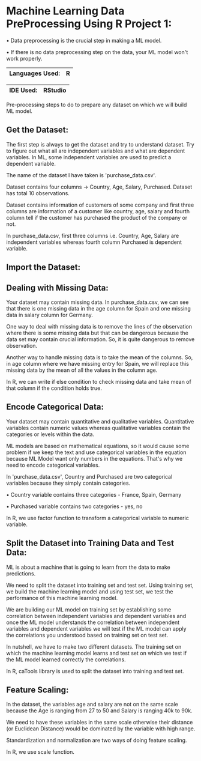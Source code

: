 # Machine Learning Data PreProcessing Using R Project 1:

•	Data preprocessing is the crucial step in making a ML model.

•	If there is no data preprocessing step on the data, your ML model won't work properly.

|Languages Used: | R|
|---|---|

|IDE Used: | RStudio|
|--- |--- |

Pre-processing steps to do to prepare any dataset on which we will build ML model.

## Get the Dataset:

The first step is always to get the dataset and try to understand dataset. Try to figure out what all are independent variables and what are dependent variables. In ML, some independent variables are used to predict a dependent variable.

The name of the dataset I have taken is 'purchase_data.csv'.

Dataset contains four columns -> Country, Age, Salary, Purchased. Dataset has total 10 observations.

Dataset contains information of customers of some company and first three columns are information of a customer like country, age, salary and fourth column tell if the customer has purchased the product of the company or not.

In purchase_data.csv, first three columns i.e. Country, Age, Salary are independent variables whereas fourth column Purchased is dependent variable.

## Import the Dataset:

## Dealing with Missing Data:

Your dataset may contain missing data. In purchase_data.csv, we can see that there is one missing data in the age column for Spain and one missing data in salary column for Germany.

One way to deal with missing data is to remove the lines of the observation where there is some missing data but that can be dangerous because the data set may contain crucial information. So, it is quite dangerous to remove observation.

Another way to handle missing data is to take the mean of the columns. So, in age column where we have missing entry for Spain, we will replace this missing data by the mean of all the values in the column age.

In R, we can write if else condition to check missing data and take mean of that column if the condition holds true.

## Encode Categorical Data:

Your dataset may contain quantitative and qualitative variables. Quantitative variables contain numeric values whereas qualitative variables contain the categories or levels within the data.

ML models are based on mathematical equations, so it would cause some problem if we keep the text and use categorical variables in the equation because ML Model want only numbers in the equations. That's why we need to encode categorical variables.

In 'purchase_data.csv', Country and Purchased are two categorical variables because they simply contain categories.

•	Country variable contains three categories - France, Spain, Germany

•	Purchased variable contains two categories - yes, no

In R, we use factor function to transform a categorical variable to numeric variable.

## Split the Dataset into Training Data and Test Data:

ML is about a machine that is going to learn from the data to make predictions.

We need to split the dataset into training set and test set. Using training set, we build the machine learning model and using test set, we test the performance of this machine learning model.

We are building our ML model on training set by establishing some correlation between independent variables and dependent variables and once the ML model understands the correlation between independent variables and dependent variables we will test if the ML model can apply the correlations you understood based on training set on test set.

In nutshell, we have to make two different datasets. The training set on which the machine learning model learns and test set on which we test if the ML model learned correctly the correlations.

In R, caTools library is used to split the dataset into training and test set.

## Feature Scaling:

In the dataset, the variables age and salary are not on the same scale because the Age is ranging from 27 to 50 and Salary is ranging 40k to 90k.

We need to have these variables in the same scale otherwise their distance (or Euclidean Distance) would be dominated by the variable with high range.

Standardization and normalization are two ways of doing feature scaling.

In R, we use scale function.
